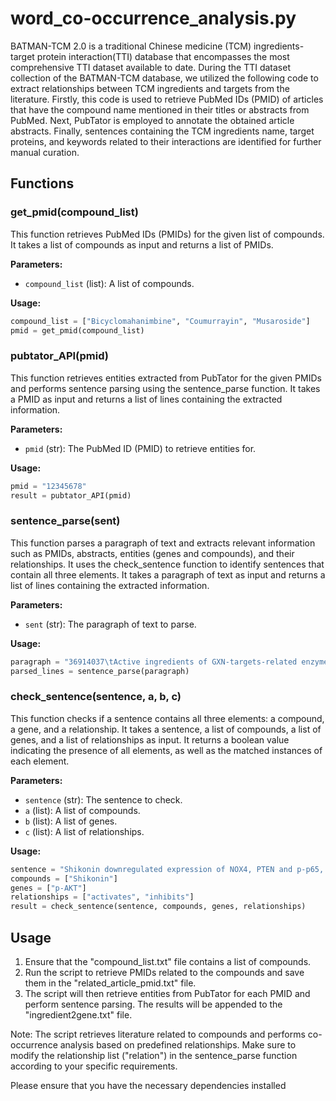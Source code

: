 # word_co-occurrence_analysis.py

BATMAN-TCM 2.0 is a traditional Chinese medicine (TCM) ingredients-target protein interaction(TTI) database that encompasses the most comprehensive TTI dataset available to date. During the TTI dataset collection of the BATMAN-TCM database, we utilized the following code to extract relationships between TCM ingredients and targets from the literature. Firstly, this code is used to retrieve PubMed IDs (PMID) of articles that have the compound name mentioned in their titles or abstracts from PubMed. Next, PubTator is employed to annotate the obtained article abstracts. Finally, sentences containing the TCM ingredients name, target proteins, and keywords related to their interactions are identified for further manual curation.

## Functions

### get_pmid(compound_list)

This function retrieves PubMed IDs (PMIDs) for the given list of compounds. It takes a list of compounds as input and returns a list of PMIDs.

**Parameters:**

- `compound_list` (list): A list of compounds.

**Usage:**

```python
compound_list = ["Bicyclomahanimbine", "Coumurrayin", "Musaroside"]
pmid = get_pmid(compound_list)
```

### pubtator_API(pmid)

This function retrieves entities extracted from PubTator for the given PMIDs and performs sentence parsing using the sentence_parse function. It takes a PMID as input and returns a list of lines containing the extracted information.

**Parameters:**

- `pmid` (str): The PubMed ID (PMID) to retrieve entities for.

**Usage:**

```python
pmid = "12345678"
result = pubtator_API(pmid)
```

### sentence_parse(sent)

This function parses a paragraph of text and extracts relevant information such as PMIDs, abstracts, entities (genes and compounds), and their relationships. It uses the check_sentence function to identify sentences that contain all three elements. It takes a paragraph of text as input and returns a list of lines containing the extracted information.

**Parameters:**

- `sent` (str): The paragraph of text to parse.

**Usage:**

```python
paragraph = "36914037\tActive ingredients of GXN-targets-related enzymes/transporters-metabolites network was estiblished to find out that GPX4 was a core protein involved for GXN and the top 10 active ingredients with the most relevant to renal protective effects of GXN were rosmarinic acid, caffeic acid, ferulic acid, senkyunolide E, protocatechualdehyde, protocatechuic acid, danshensu, L-Ile, vanillic acid, salvianolic acid A\tsalvianolic acid A\tMESH:C066201\tGPX4"
parsed_lines = sentence_parse(paragraph)
```

### check_sentence(sentence, a, b, c)

This function checks if a sentence contains all three elements: a compound, a gene, and a relationship. It takes a sentence, a list of compounds, a list of genes, and a list of relationships as input. It returns a boolean value indicating the presence of all elements, as well as the matched instances of each element.

**Parameters:**

- `sentence` (str): The sentence to check.
- `a` (list): A list of compounds.
- `b` (list): A list of genes.
- `c` (list): A list of relationships.

**Usage:**

```python
sentence = "Shikonin downregulated expression of NOX4, PTEN and p-p65, and upregulated p-AKT and Bcl-2 expression in HK2 cells treated with lipopolysaccharide (LPS)"
compounds = ["Shikonin"]
genes = ["p-AKT"]
relationships = ["activates", "inhibits"]
result = check_sentence(sentence, compounds, genes, relationships)
```

## Usage

1. Ensure that the "compound_list.txt" file contains a list of compounds.
2. Run the script to retrieve PMIDs related to the compounds and save them in the "related_article_pmid.txt" file.
3. The script will then retrieve entities from PubTator for each PMID and perform sentence parsing. The results will be appended to the "ingredient2gene.txt" file.

Note: The script retrieves literature related to compounds and performs co-occurrence analysis based on predefined relationships. Make sure to modify the relationship list ("relation") in the sentence_parse function according to your specific requirements.

Please ensure that you have the necessary dependencies installed
